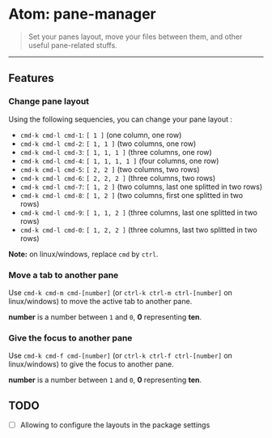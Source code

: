 # Atom: pane-manager

> Set your panes layout, move your files between them, and other useful pane-related stuffs.

* * *

## Features

### Change pane layout

Using the following sequencies, you can change your pane layout :

* `cmd-k cmd-l cmd-1`: `[ 1 ]` (one column, one row)
* `cmd-k cmd-l cmd-2`: `[ 1, 1 ]` (two columns, one row)
* `cmd-k cmd-l cmd-3`: `[ 1, 1, 1 ]` (three columns, one row)
* `cmd-k cmd-l cmd-4`: `[ 1, 1, 1, 1 ]` (four columns, one row)
* `cmd-k cmd-l cmd-5`: `[ 2, 2 ]` (two columns, two rows)
* `cmd-k cmd-l cmd-6`: `[ 2, 2, 2 ]` (three columns, two rows)
* `cmd-k cmd-l cmd-7`: `[ 1, 2 ]` (two columns, last one splitted in two rows)
* `cmd-k cmd-l cmd-8`: `[ 1, 2 ]` (two columns, first one splitted in two rows)
* `cmd-k cmd-l cmd-9`: `[ 1, 1, 2 ]` (three columns, last one splitted in two rows)
* `cmd-k cmd-l cmd-0`: `[ 1, 2, 2 ]` (three columns, last two splitted in two rows)

**Note:** on linux/windows, replace `cmd` by `ctrl`.

### Move a tab to another pane

Use `cmd-k cmd-m cmd-[number]` (or `ctrl-k ctrl-m ctrl-[number]` on linux/windows) to move the active tab to another pane.

**number** is a number between `1` and `0`, **0** representing **ten**.

### Give the focus to another pane

Use `cmd-k cmd-f cmd-[number]` (or `ctrl-k ctrl-f ctrl-[number]` on linux/windows) to give the focus to another pane.

**number** is a number between `1` and `0`, **0** representing **ten**.

## TODO

- [ ] Allowing to configure the layouts in the package settings
